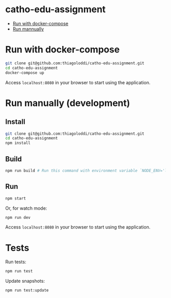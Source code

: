 # catho-edu-assignment

- [Run with docker-compose](#run-with-docker-compose)
- [Run mannually](#run-manually-(development))

# Run with docker-compose
```bash
git clone git@github.com:thiagoloddi/catho-edu-assignment.git
cd catho-edu-assignment
docker-compose up
```

Access `localhost:8080` in your browser to start using the application.

# Run manually (development)

## Install
```bash
git clone git@github.com:thiagoloddi/catho-edu-assignment.git
cd catho-edu-assignment
npm install
```

## Build
```bash
npm run build # Run this command with environment variable `NODE_ENV='local'` to run in watch mode.
```

## Run
```bash
npm start
```

Or, for watch mode:
```bash
npm run dev
```

Access `localhost:8080` in your browser to start using the application.

# Tests
Run tests:
```bash
npm run test
```

Update snapshots:
```bash
npm run test:update
```
